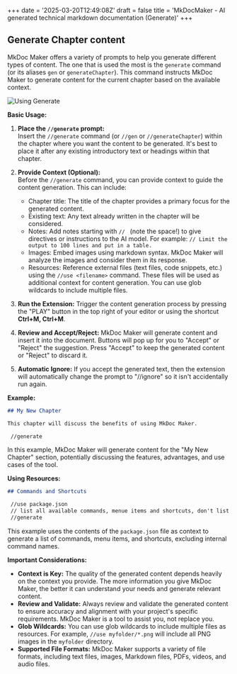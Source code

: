 +++
date = '2025-03-20T12:49:08Z'
draft = false
title = 'MkDocMaker - AI generated technical markdown documentation (Generate)'
+++

## Generate Chapter content

MkDoc Maker offers a variety of prompts to help you generate different types of content. The one that is used the most is the `generate` command (or its aliases `gen` or `generateChapter`). This command instructs MkDoc Maker to generate content for the current chapter based on the available context.

![Using Generate](/img/quickdemo.gif)

**Basic Usage:**

1.  **Place the `//generate` prompt:**  
Insert the `//generate` command (or `//gen` or `//generateChapter`) within the chapter where you want the content to be generated.  It's best to place it after any existing introductory text or headings within that chapter.

2.  **Provide Context (Optional):**  
Before the `//generate` command, you can provide context to guide the content generation. This can include:
    *   Chapter title: The title of the chapter provides a primary focus for the generated content.
    *   Existing text: Any text already written in the chapter will be considered.
    *   Notes: Add notes starting with `// ` (note the space!) to give directives or instructions to the AI model. For example: `// Limit the output to 100 lines and put in a table.`
    *   Images: Embed images using markdown syntax. MkDoc Maker will analyze the images and consider them in its response.
    *   Resources: Reference external files (text files, code snippets, etc.) using the `//use <filename>` command. These files will be used as additional context for content generation. You can use glob wildcards to include multiple files.

3.  **Run the Extension:**  Trigger the content generation process by pressing the "PLAY" button in the top right of your editor or using the shortcut **Ctrl+M, Ctrl+M**.

4.  **Review and Accept/Reject:**  MkDoc Maker will generate content and insert it into the document. Buttons will pop up for you to "Accept" or "Reject" the suggestion. Press "Accept" to keep the generated content or "Reject" to discard it.

5.  **Automatic Ignore:** If you accept the generated text, then the extension will automatically change the prompt to "//ignore" so it isn't accidentally run again.

**Example:**

```markdown
## My New Chapter

This chapter will discuss the benefits of using MkDoc Maker.

 //generate
```

In this example, MkDoc Maker will generate content for the "My New Chapter" section, potentially discussing the features, advantages, and use cases of the tool.

**Using Resources:**

```markdown
## Commands and Shortcuts

 //use package.json
 // list all available commands, menue items and shortcuts, don't list internal command names such as mkdocmaker.review
 //generate
```

This example uses the contents of the `package.json` file as context to generate a list of commands, menu items, and shortcuts, excluding internal command names.

**Important Considerations:**

*   **Context is Key:** The quality of the generated content depends heavily on the context you provide. The more information you give MkDoc Maker, the better it can understand your needs and generate relevant content.
*   **Review and Validate:** Always review and validate the generated content to ensure accuracy and alignment with your project's specific requirements. MkDoc Maker is a tool to assist you, not replace you.
*   **Glob Wildcards:** You can use glob wildcards to include multiple files as resources. For example, `//use myfolder/*.png` will include all PNG images in the `myfolder` directory.
*   **Supported File Formats:** MkDoc Maker supports a variety of file formats, including text files, images, Markdown files, PDFs, videos, and audio files.

